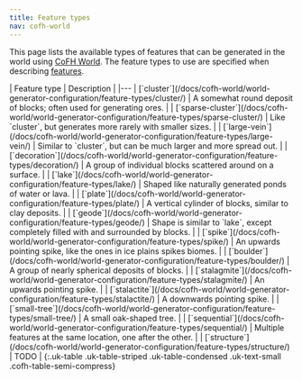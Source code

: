 ```yaml
---
title: Feature types
nav: cofh-world
---
```


This page lists the available types of features that can be generated in the
world using [CoFH World](/docs/cofh-world/). The feature types to use are
specified when describing
[features](/docs/cofh-world/world-generator-configuration/feature-format/).

<div class="uk-overflow-container" markdown="block">
| Feature type | Description |
|---
| [`cluster`](/docs/cofh-world/world-generator-configuration/feature-types/cluster/) | A somewhat round deposit of blocks; often used for generating ores. |
| [`sparse-cluster`](/docs/cofh-world/world-generator-configuration/feature-types/sparse-cluster/) | Like `cluster`, but generates more rarely with smaller sizes. |
| [`large-vein`](/docs/cofh-world/world-generator-configuration/feature-types/large-vein/) | Similar to `cluster`, but can be much larger and more spread out. |
| [`decoration`](/docs/cofh-world/world-generator-configuration/feature-types/decoration/) | A group of individual blocks scattered around on a surface. |
| [`lake`](/docs/cofh-world/world-generator-configuration/feature-types/lake/) | Shaped like naturally generated ponds of water or lava. |
| [`plate`](/docs/cofh-world/world-generator-configuration/feature-types/plate/) | A vertical cylinder of blocks, similar to clay deposits. |
| [`geode`](/docs/cofh-world/world-generator-configuration/feature-types/geode/) | Shape is similar to `lake`, except completely filled with and surrounded by blocks. |
| [`spike`](/docs/cofh-world/world-generator-configuration/feature-types/spike/) | An upwards pointing spike, like the ones in ice plains spikes biomes. |
| [`boulder`](/docs/cofh-world/world-generator-configuration/feature-types/boulder/) | A group of nearly spherical deposits of blocks. |
| [`stalagmite`](/docs/cofh-world/world-generator-configuration/feature-types/stalagmite/) | An upwards pointing spike. |
| [`stalactite`](/docs/cofh-world/world-generator-configuration/feature-types/stalactite/) | A downwards pointing spike. |
| [`small-tree`](/docs/cofh-world/world-generator-configuration/feature-types/small-tree/) | A small oak-shaped tree. |
| [`sequential`](/docs/cofh-world/world-generator-configuration/feature-types/sequential/) | Multiple features at the same location, one after the other. |
| [`structure`](/docs/cofh-world/world-generator-configuration/feature-types/structure/) | TODO |
{:.uk-table .uk-table-striped .uk-table-condensed .uk-text-small .cofh-table-semi-compress}
</div>
